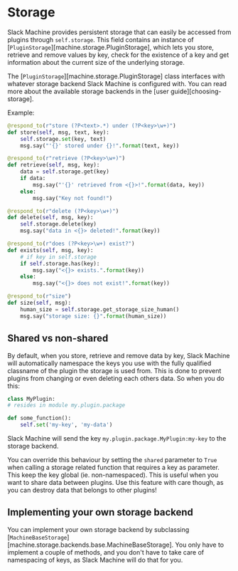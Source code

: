 # Storage

Slack Machine provides persistent storage that can easily be accessed
from plugins through `self.storage`. This field contains an instance of
[`PluginStorage`][machine.storage.PluginStorage],
which lets you store, retrieve and remove values by key, check for the
existence of a key and get information about the current size of the
underlying storage.

The [`PluginStorage`][machine.storage.PluginStorage]
class interfaces with whatever storage backend Slack Machine is
configured with. You can read more about the available storage backends
in the [user guide][choosing-storage].

Example:

``` python
@respond_to(r"store (?P<text>.*) under (?P<key>\w+)")
def store(self, msg, text, key):
    self.storage.set(key, text)
    msg.say("'{}' stored under {}!".format(text, key))

@respond_to(r"retrieve (?P<key>\w+)")
def retrieve(self, msg, key):
    data = self.storage.get(key)
    if data:
        msg.say("'{}' retrieved from <{}>!".format(data, key))
    else:
        msg.say("Key not found!")

@respond_to(r"delete (?P<key>\w+)")
def delete(self, msg, key):
    self.storage.delete(key)
    msg.say("data in <{}> deleted!".format(key))

@respond_to(r"does (?P<key>\w+) exist?")
def exists(self, msg, key):
    # if key in self.storage
    if self.storage.has(key):
        msg.say("<{}> exists.".format(key))
    else:
        msg.say("<{}> does not exist!".format(key))

@respond_to(r"size")
def size(self, msg):
    human_size = self.storage.get_storage_size_human()
    msg.say("storage size: {}".format(human_size))
```

## Shared vs non-shared

By default, when you store, retrieve and remove data by key, Slack
Machine will automatically namespace the keys you use with the fully
qualified classname of the plugin the storage is used from. This is done
to prevent plugins from changing or even deleting each others data. So
when you do this:

``` python
class MyPlugin:
# resides in module my.plugin.package

def some_function():
    self.set('my-key', 'my-data')
```

Slack Machine will send the key `my.plugin.package.MyPlugin:my-key` to
the storage backend.

You can override this behaviour by setting the `shared` parameter to
`True` when calling a storage related function that requires a key as
parameter. This keep the key global (ie. non-namespaced). This is useful
when you want to share data between plugins. Use this feature with care
though, as you can destroy data that belongs to other plugins!

## Implementing your own storage backend

You can implement your own storage backend by subclassing
[`MachineBaseStorage`][machine.storage.backends.base.MachineBaseStorage].
You only have to implement a couple of methods, and you
don't have to take care of namespacing of keys, as Slack Machine will
do that for you.
